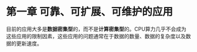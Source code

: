 # 第一章 可靠、可扩展、可维护的应用

目前的应用大多是**数据密集型**的，而不是**计算密集型**的。CPU算力几乎不会成为这些应用的限制因素，这些应用的问题通常在于数据的数量、数据的复杂度以及数据的更新速度。

